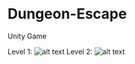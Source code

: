 # Dungeon-Escape
Unity Game

Level 1:
![alt text](Gifs/Level1.gif "Level 1")
Level 2:
![alt text](Gifs/Level2.gif "Level 2")